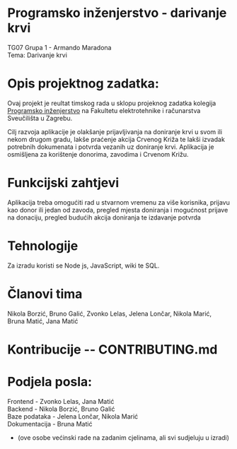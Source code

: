 # Programsko inženjerstvo - darivanje krvi
TG07 Grupa 1 - Armando Maradona <br>
Tema: Darivanje krvi

# Opis projektnog zadatka:
Ovaj projekt je reultat timskog rada u sklopu projeknog zadatka kolegija [Programsko inženjerstvo](https://www.fer.unizg.hr/predmet/proinz) na Fakultetu elektrotehnike i računarstva Sveučilišta u Zagrebu.

Cilj razvoja aplikacije je olakšanje prijavljivanja na doniranje krvi u svom ili nekom drugom gradu,
lakše praćenje akcija Crvenog Križa te lakši izvadak potrebnih dokumenata i potvrda vezanih uz doniranje krvi.
Aplikacija je osmišljena za korištenje donorima, zavodima i Crvenom Križu. <br>

# Funkcijski zahtjevi
Aplikacija treba omogućiti rad u stvarnom vremenu za više korisnika, prijavu kao donor ili jedan od zavoda, pregled mjesta doniranja i mogućnost prijave na donaciju, pregled budućih akcija doniranja te izdavanje potvrda 

# Tehnologije
Za izradu koristi se Node js, JavaScript, wiki te SQL. <br>

# Članovi tima
Nikola Borzić,
Bruno Galić,
Zvonko Lelas,
Jelena Lončar,
Nikola Marić,
Bruna Matić,
Jana Matić

# Kontribucije -- CONTRIBUTING.md 

# Podjela posla:
Frontend - Zvonko Lelas, Jana Matić <br>
Backend - Nikola Borzić, Bruno Galić <br>
Baze podataka - Jelena Lončar, Nikola Marić <br>
Dokumentacija - Bruna Matić <br>

- (ove osobe većinski rade na zadanim cjelinama, ali svi sudjeluju u izradi)
